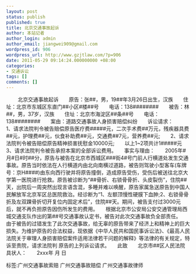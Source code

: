 ```yaml
---
layout: post
status: publish
published: true
title: 北京交通事故起诉
author: 本站记者
author_login: admin
author_email: jiangwei909@gmail.com
wordpress_id: 906
wordpress_url: http://www.gzjtlaw.com/?p=906
date: 2011-05-29 09:14:24.000000000 +08:00
categories:
- 交通诉讼
tags: []
comments: []
---
```

　　 北京交通事故起诉　　原告：张##，男，19##年3月26日出生，汉族　　住址：北京市东城区东直门##小区#楼##号　　电话：138########　　被告：林##，男，37岁，汉族　　住址：北京市海淀区##条##号　　电话：138########　　案由：道路交通事故人身损害赔偿纠纷　　诉讼请求：　　1、请求法院判令被告赔偿原告医疗费#####元，二次手术费##万元，残疾器具费##元，护理费##元，伙食补助费##元，交通费##7元，营养费##元;　　2、请求法院判令被告赔偿原告精神损害抚慰金10000元;　　以上1~2项共计1#####元　　3、请求法院判令被告承担本案的全部诉讼费用。　　事实与理由：　　2005年#月#日#时##分，原告与被告在北京市西城区###街4#号门前人行横道处发生交通事故。原告当时依法在人行横道内由北向南横过道路，被告则驾驶小型客车(车牌号：京H####)由东向西行驶并将原告撞倒，造成原告受伤，受伤后被送往北京大学第一医院进行抢救。原告被诊断为&ldquo;##骨折、右锁骨骨折、头皮裂伤&rdquo;，住院##天，出院后一周突然出现言语含混，多睡并难以唤醒，原告家属急送原告到中国人民解放军北京军区总医院救治。经诊断为&ldquo;1、左额顶慢性硬膜下血肿;2、右锁骨骨折及左双踝骨折切开复位内固定术后&rdquo;，住院##天。期间，被告支付过3000元后，就不再负担原告因伤所发生的费用。　　根据北京市公安局公安交通管理局西城交通支队作出的第##号交通事故认定书，被告对此次交通事故负全部责任。　　由于被告的过错发生了此次交通事故，给无辜的原告带来了经济上和精神上的巨大损失。为维护原告的合法权益，现依据《中华人民共和国民事诉讼法》、《最高人民法院关于审理人身损害赔偿案件适用法律若干问题的解释》等法律的有关规定，特诉至贵院，请求法院判 原告的上列诉讼请求。　　此致　　北京市##区人民法院　　具状人：　　2xxx年 月 日　　标签:广州交通事故索赔 广州交通事故赔偿 广州交通事故律师
